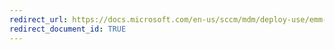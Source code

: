 ```yaml
---
redirect_url: https://docs.microsoft.com/en-us/sccm/mdm/deploy-use/emm-create-configuration-items-for-windows-8.1-and-windows-10-devices-managed-without-the-client
redirect_document_id: TRUE
---
```

